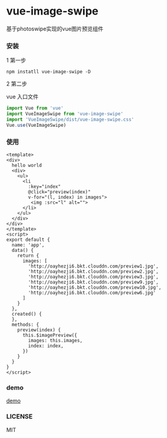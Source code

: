 # vue-image-swipe

基于photoswipe实现的vue图片预览组件

### 安装

1 第一步
```
npm instatll vue-image-swipe -D
```
2 第二步

vue 入口文件
``` javascript
import Vue from 'vue'
import VueImageSwipe from 'vue-image-swipe'
import 'VueImageSwipe/dist/vue-image-swipe.css'
Vue.use(VueImageSwipe)
```

### 使用

```
<template>
<div>
  hello world
  <div>
    <ul>
      <li
        :key="index"
        @click="preview(index)"
        v-for="(l, index) in images">
         <img :src="l" alt="">
      </li>
    </ul>
  </div>
</div>
</template>
<script>
export default {
  name: 'app',
  data() {
    return {
      images: [
        'http://oayhezji6.bkt.clouddn.com/preview1.jpg',
        'http://oayhezji6.bkt.clouddn.com/preview2.jpg',
        'http://oayhezji6.bkt.clouddn.com/preview3.jpg',
        'http://oayhezji6.bkt.clouddn.com/preview9.jpg',
        'http://oayhezji6.bkt.clouddn.com/preview10.jpg',
        'http://oayhezji6.bkt.clouddn.com/preview6.jpg'
      ]
    }
  },
  created() {
  },
  methods: {
    preview(index) {
      this.$imagePreview({
        images: this.images,
        index: index,
      })
    }
  }
}
</script>
```
### demo

[demo](https://zhhshen.github.io/vue-image-swipe/example/index.html)
###  LICENSE

MIT

